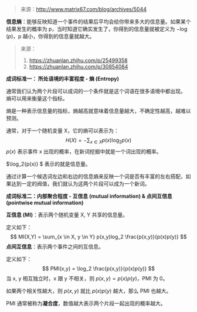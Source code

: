 > 来源：http://www.matrix67.com/blog/archives/5044

**信息熵**：能够反映知道一个事件的结果后平均会给你带来多大的信息量。如果某个结果发生的概率为 p，当时知道它确实发生了，你得到的信息量就被定义为 $-\log(p)$，p 越小，你得到的信息量就越大。

> 来源：
>
> 1.  https://zhuanlan.zhihu.com/p/25499358
> 2.  https://zhuanlan.zhihu.com/p/30854084

**成词标准一： 所处语境的丰富程度 - 熵 (Entropy)**  

通常我们认为两个片段可以成词的一个条件就是这个词语在很多语境中都出现。 
熵可以用来衡量这个指标。

熵是一种表示信息量的指标，熵越高就意味着信息量越大，不确定性越高，越难以预测。  

通常，对于一个随机变量 X，它的熵可以表示为：
$$
H(X) = - \sum_{x \in X}p(x)\log_2p(x)
$$
$p(x)$ 表示事件 x 出现的概率，在新词挖掘中就是一个词出现的概率。

$\log_2{p(x)} $ 表示的就是信息量。



通过计算一个候选词左边和右边的信息熵来反映一个词是否有丰富的左右搭配，如果达到一定的阀值，我们就认为这两个片段可以成为一个新词。

**成词标准二：内部聚合程度 - 互信息 (mutual information) & 点间互信息 (pointwise mutual information)**

**互信息 (MI)**：表示两个随机变量 X, Y 共享的信息量。

定义如下：
$$
MI(X,Y) = \sum_{x \in X, y \in Y} p(x,y)log_2 \frac{p(x,y)}{p(x)p(y)}
$$
**点间互信息**：表示两个事件之间的互信息。

定义如下：
$$
PMI(x,y) = \log_2 \frac{p(x,y)}{p(x)p(y)}
$$
当 x, y 相互独立时，x 跟 y 不相关，则 $p(x,y) = p(x)p(y)$，PMI 为 0。

如果两个相关性越大，则 $p(x,y)$ 就比 $p(x)p(y)$ 越大，那么 PMI 也越大。

PMI 通常被称为**凝合度**，数值越大表示两个片段一起出现的概率越大。



